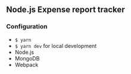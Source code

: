 ## Node.js Expense report tracker



### Configuration
* `$ yarn`
* `$ yarn dev` for local development
* Node.js
* MongoDB
* Webpack
